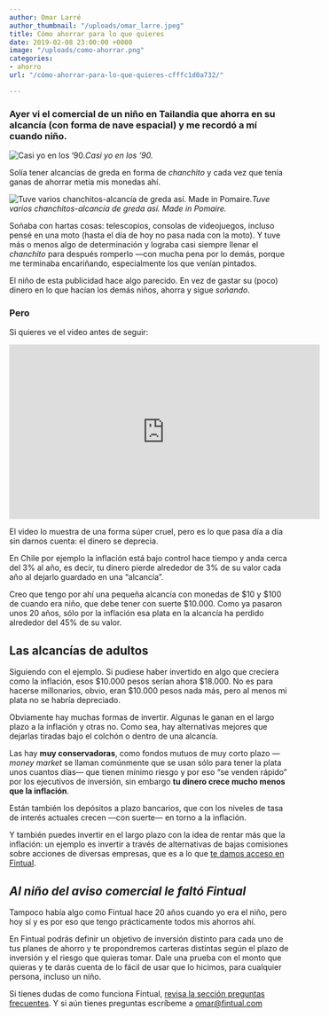 ```yaml
---
author: Omar Larré
author_thumbnail: "/uploads/omar_larre.jpeg"
title: Cómo ahorrar para lo que quieres
date: 2019-02-08 23:00:00 +0000
image: "/uploads/como-ahorrar.png"
categories:
- ahorro
url: "/cómo-ahorrar-para-lo-que-quieres-cfffc1d0a732/"

---
```

### Ayer vi el comercial de un niño en Tailandia que ahorra en su alcancía (con forma de nave espacial) y me recordó a mí cuando niño.

![Casi yo en los ‘90.](/uploads/cómo-ahorrar-6791.png)_Casi yo en los ‘90._

Solía tener alcancías de greda en forma de _chanchito_ y cada vez que tenía ganas de ahorrar metía mis monedas ahí.

![Tuve varios chanchitos-alcancía de greda así. Made in Pomaire.](/uploads/cómo-ahorrar-8768.jpg)_Tuve varios chanchitos-alcancía de greda así. Made in Pomaire._

Soñaba con hartas cosas: telescopios, consolas de videojuegos, incluso pensé en una moto (hasta el día de hoy no pasa nada con la moto). Y tuve más o menos algo de determinación y lograba casi siempre llenar el _chanchito_ para después romperlo —con mucha pena por lo demás, porque me terminaba encariñando, especialmente los que venían pintados.

El niño de esta publicidad hace algo parecido. En vez de gastar su (poco) dinero en lo que hacían los demás niños, ahorra y sigue _soñando_.

### Pero

Si quieres ve el video antes de seguir:
 
<div style="text-align: center;">
<iframe width="560" height="315" src="https://www.youtube.com/embed/a2lv_Xl1e4U" frameborder="0" allow="accelerometer; autoplay; encrypted-media; gyroscope; picture-in-picture" allowfullscreen></iframe>
</div>

El video lo muestra de una forma súper cruel, pero es lo que pasa día a día sin darnos cuenta: el dinero se deprecia.

En Chile por ejemplo la inflación está bajo control hace tiempo y anda cerca del 3% al año, es decir, tu dinero pierde alrededor de 3% de su valor cada año al dejarlo guardado en una “alcancía”.

Creo que tengo por ahí una pequeña alcancía con monedas de $10 y $100 de cuando era niño, que debe tener con suerte $10.000. Como ya pasaron unos 20 años, sólo por la inflación esa plata en la alcancía ha perdido alrededor del 45% de su valor.

## Las alcancías de adultos

Siguiendo con el ejemplo. Si pudiese haber invertido en algo que creciera como la inflación, esos $10.000 pesos serían ahora $18.000. No es para hacerse millonarios, obvio, eran $10.000 pesos nada más, pero al menos mi plata no se habría depreciado.

Obviamente hay muchas formas de invertir. Algunas le ganan en el largo plazo a la inflación y otras no. Como sea, hay alternativas mejores que dejarlas tiradas bajo el colchón o dentro de una alcancía.

Las hay **muy conservadoras**, como fondos mutuos de muy corto plazo —_money market_ se llaman comúnmente que se usan sólo para tener la plata unos cuantos días— que tienen mínimo riesgo y por eso “se venden rápido” por los ejecutivos de inversión, sin embargo **tu dinero crece mucho menos que la inflación**.

Están también los depósitos a plazo bancarios, que con los niveles de tasa de interés actuales crecen —con suerte— en torno a la inflación.

Y también puedes invertir en el largo plazo con la idea de rentar más que la inflación: un ejemplo es invertir a través de alternativas de bajas comisiones sobre acciones de diversas empresas, que es a lo que [te damos acceso en Fintual](https://fintual.cl/).

## _Al niño del aviso comercial le faltó Fintual_

Tampoco había algo como Fintual hace 20 años cuando yo era el niño, pero hoy sí y es por eso que tengo prácticamente todos mis ahorros ahí.

En Fintual podrás definir un objetivo de inversión distinto para cada uno de tus planes de ahorro y te propondremos carteras distintas según el plazo de inversión y el riesgo que quieras tomar. Dale una prueba con el monto que quieras y te darás cuenta de lo fácil de usar que lo hicimos, para cualquier persona, incluso un niño.

Si tienes dudas de como funciona Fintual, [revisa la sección preguntas frecuentes](https://fintual.cl/preguntas-frecuentes). Y si aún tienes preguntas escríbeme a omar@fintual.com